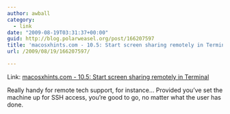 ```yaml
---
author: awball
category:
  - link
date: "2009-08-19T03:31:37+00:00"
guid: http://blog.polarweasel.org/post/166207597
title: 'macosxhints.com - 10.5: Start screen sharing remotely in Terminal'
url: /2009/08/19/166207597/

---
```

Link: [macosxhints.com - 10.5: Start screen sharing remotely in Terminal](http://www.macosxhints.com/article.php?story=20080318190503111)

Really handy for remote tech support, for instance… Provided you’ve set the machine up for SSH access, you’re good to go, no matter what the user has done.
